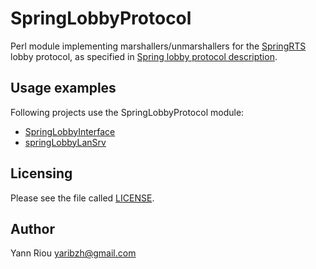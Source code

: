 SpringLobbyProtocol
===================
Perl module implementing marshallers/unmarshallers for the [SpringRTS](http://springrts.com/) lobby protocol, as specified in [Spring lobby protocol description](https://springrts.com/dl/LobbyProtocol/ProtocolDescription.html).

Usage examples
--------------
Following projects use the SpringLobbyProtocol module:
* [SpringLobbyInterface](https://github.com/Yaribz/SpringLobbyInterface)
* [springLobbyLanSrv](https://github.com/Yaribz/springLobbyLanSrv)

Licensing
---------
Please see the file called [LICENSE](LICENSE).

Author
------
Yann Riou <yaribzh@gmail.com>
